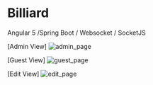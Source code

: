 # Billiard

Angular 5 /Spring Boot / Websocket / SocketJS 

[Admin View]
![admin_page](https://user-images.githubusercontent.com/6167859/39475587-57fec92c-4d8b-11e8-9b80-8ec5302a2f97.jpg)

[Guest View]
![guest_page](https://user-images.githubusercontent.com/6167859/39475641-9590558a-4d8b-11e8-97d3-c742c599bcb6.jpg)

[Edit View]
![edit_page](https://user-images.githubusercontent.com/6167859/39533392-7b6b7d2a-4e61-11e8-86ca-f4af244cb624.jpg)

